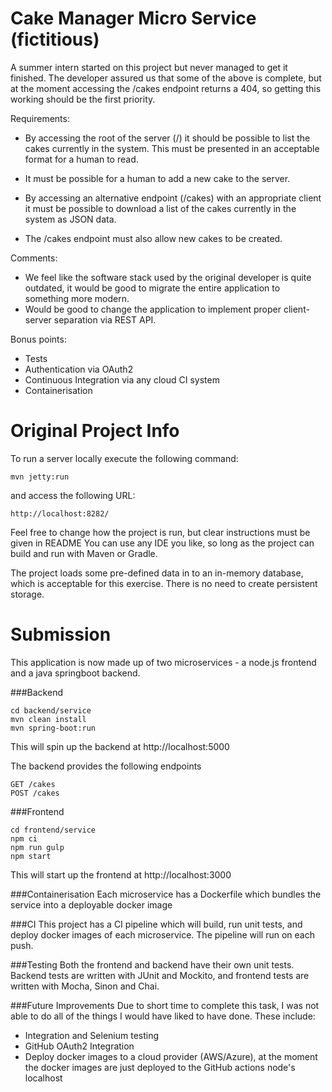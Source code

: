 Cake Manager Micro Service (fictitious)
=======================================

A summer intern started on this project but never managed to get it finished.
The developer assured us that some of the above is complete, but at the moment accessing the /cakes endpoint
returns a 404, so getting this working should be the first priority.

Requirements:
* By accessing the root of the server (/) it should be possible to list the cakes currently in the system. This must be presented in an acceptable format for a human to read.

* It must be possible for a human to add a new cake to the server.

* By accessing an alternative endpoint (/cakes) with an appropriate client it must be possible to download a list of
the cakes currently in the system as JSON data.

* The /cakes endpoint must also allow new cakes to be created.

Comments:
* We feel like the software stack used by the original developer is quite outdated, it would be good to migrate the entire application to something more modern.
* Would be good to change the application to implement proper client-server separation via REST API.

Bonus points:
* Tests
* Authentication via OAuth2
* Continuous Integration via any cloud CI system
* Containerisation


Original Project Info
=====================

To run a server locally execute the following command:

`mvn jetty:run`

and access the following URL:

`http://localhost:8282/`

Feel free to change how the project is run, but clear instructions must be given in README
You can use any IDE you like, so long as the project can build and run with Maven or Gradle.

The project loads some pre-defined data in to an in-memory database, which is acceptable for this exercise.  There is
no need to create persistent storage.


Submission
==========

This application is now made up of two microservices - a node.js frontend and a java springboot backend.

###Backend

```$bash
cd backend/service
mvn clean install
mvn spring-boot:run
```

This will spin up the backend at http://localhost:5000

The backend provides the following endpoints
```$xslt
GET /cakes
POST /cakes
```

###Frontend

```$bash
cd frontend/service
npm ci
npm run gulp
npm start
```

This will start up the frontend at http://localhost:3000

###Containerisation
Each microservice has a Dockerfile which bundles the service into a deployable docker image

###CI
This project has a CI pipeline which will build, run unit tests, and deploy docker images of each microservice. The pipeline will run on each push.

###Testing
Both the frontend and backend have their own unit tests. Backend tests are written with JUnit and Mockito, and frontend tests are written with Mocha, Sinon and Chai.

###Future Improvements
Due to short time to complete this task, I was not able to do all of the things I would have liked to have done. These include:
* Integration and Selenium testing
* GitHub OAuth2 Integration
* Deploy docker images to a cloud provider (AWS/Azure), at the moment the docker images are just deployed to the GitHub actions node's localhost